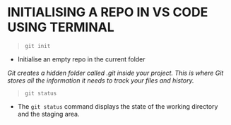 # INITIALISING A REPO IN VS CODE USING TERMINAL

> `git init`
  - Initialise an empty repo in the current folder

*Git creates a hidden folder called .git inside your project. This is where Git stores all the information it needs to track your files and history.*  

> `git status`
  - The `git status` command displays the state of the working directory and the staging area.



